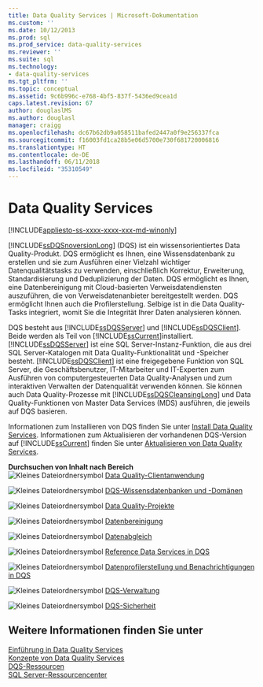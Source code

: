 ```yaml
---
title: Data Quality Services | Microsoft-Dokumentation
ms.custom: ''
ms.date: 10/12/2013
ms.prod: sql
ms.prod_service: data-quality-services
ms.reviewer: ''
ms.suite: sql
ms.technology:
- data-quality-services
ms.tgt_pltfrm: ''
ms.topic: conceptual
ms.assetid: 9c6b996c-e768-4bf5-837f-5436ed9cea1d
caps.latest.revision: 67
author: douglaslMS
ms.author: douglasl
manager: craigg
ms.openlocfilehash: dc67b62db9a058511bafed2447a0f9e256337fca
ms.sourcegitcommit: f16003fd1ca28b5e06d5700e730f681720006816
ms.translationtype: HT
ms.contentlocale: de-DE
ms.lasthandoff: 06/11/2018
ms.locfileid: "35310549"
---
```

# <a name="data-quality-services"></a>Data Quality Services

[!INCLUDE[appliesto-ss-xxxx-xxxx-xxx-md-winonly](../includes/appliesto-ss-xxxx-xxxx-xxx-md-winonly.md)]

[!INCLUDE[ssDQSnoversionLong](../includes/ssdqsnoversionlong-md.md)] (DQS) ist ein wissensorientiertes Data Quality-Produkt. DQS ermöglicht es Ihnen, eine Wissensdatenbank zu erstellen und sie zum Ausführen einer Vielzahl wichtiger Datenqualitätstasks zu verwenden, einschließlich Korrektur, Erweiterung, Standardisierung und Deduplizierung der Daten. DQS ermöglicht es Ihnen, eine Datenbereinigung mit Cloud-basierten Verweisdatendiensten auszuführen, die von Verweisdatenanbieter bereitgestellt werden. DQS ermöglicht Ihnen auch die Profilerstellung. Selbige ist in die Data Quality-Tasks integriert, womit Sie die Integrität Ihrer Daten analysieren können.  
  
 DQS besteht aus [!INCLUDE[ssDQSServer](../includes/ssdqsserver-md.md)] und [!INCLUDE[ssDQSClient](../includes/ssdqsclient-md.md)]. Beide werden als Teil von [!INCLUDE[ssCurrent](../includes/sscurrent-md.md)]installiert. [!INCLUDE[ssDQSServer](../includes/ssdqsserver-md.md)] ist eine SQL Server-Instanz-Funktion, die aus drei SQL Server-Katalogen mit Data Quality-Funktionalität und -Speicher besteht. [!INCLUDE[ssDQSClient](../includes/ssdqsclient-md.md)] ist eine freigegebene Funktion von SQL Server, die Geschäftsbenutzer, IT-Mitarbeiter und IT-Experten zum Ausführen von computergesteuerten Data Quality-Analysen und zum interaktiven Verwalten der Datenqualität verwenden können. Sie können auch Data Quality-Prozesse mit [!INCLUDE[ssDQSCleansingLong](../includes/ssdqscleansinglong-md.md)] und Data Quality-Funktionen von Master Data Services (MDS) ausführen, die jeweils auf DQS basieren.  
  
 Informationen zum Installieren von DQS finden Sie unter [Install Data Quality Services](../data-quality-services/install-windows/install-data-quality-services.md). Informationen zum Aktualisieren der vorhandenen DQS-Version auf [!INCLUDE[ssCurrent](../includes/sscurrent-md.md)] finden Sie unter [Aktualisieren von Data Quality Services](../database-engine/install-windows/upgrade-data-quality-services.md).  
  
 **Durchsuchen von Inhalt nach Bereich**  
 ![Kleines Dateiordnersymbol](../analysis-services/media/filefolder-small.png "Small File Folder Icon") [Data Quality-Clientanwendung](../data-quality-services/data-quality-client-application.md)  
  
 ![Kleines Dateiordnersymbol](../analysis-services/media/filefolder-small.png "Small File Folder Icon") [DQS-Wissensdatenbanken und -Domänen](../data-quality-services/dqs-knowledge-bases-and-domains.md)  
  
 ![Kleines Dateiordnersymbol](../analysis-services/media/filefolder-small.png "Small File Folder Icon") [Data Quality-Projekte](../data-quality-services/data-quality-projects-dqs.md)  
  
 ![Kleines Dateiordnersymbol](../analysis-services/media/filefolder-small.png "Small File Folder Icon") [Datenbereinigung](../data-quality-services/data-cleansing.md)  
  
 ![Kleines Dateiordnersymbol](../analysis-services/media/filefolder-small.png "Small File Folder Icon") [Datenabgleich](../data-quality-services/data-matching.md)  
  
 ![Kleines Dateiordnersymbol](../analysis-services/media/filefolder-small.png "Small File Folder Icon") [Reference Data Services in DQS](../data-quality-services/reference-data-services-in-dqs.md)  
  
 ![Kleines Dateiordnersymbol](../analysis-services/media/filefolder-small.png "Small File Folder Icon") [Datenprofilerstellung und Benachrichtigungen in DQS](../data-quality-services/data-profiling-and-notifications-in-dqs.md)  
  
 ![Kleines Dateiordnersymbol](../analysis-services/media/filefolder-small.png "Small File Folder Icon") [DQS-Verwaltung](../data-quality-services/dqs-administration.md)  
  
 ![Kleines Dateiordnersymbol](../analysis-services/media/filefolder-small.png "Small File Folder Icon") [DQS-Sicherheit](../data-quality-services/dqs-security.md)  
  
## <a name="see-also"></a>Weitere Informationen finden Sie unter  
 [Einführung in Data Quality Services](../data-quality-services/introduction-to-data-quality-services.md)   
 [Konzepte von Data Quality Services](../data-quality-services/data-quality-services-concepts.md)   
 [DQS-Ressourcen](http://technet.microsoft.com/sqlserver/hh780961)   
 [SQL Server-Ressourcencenter](http://go.microsoft.com/fwlink/?linkID=219676)  
  
  
